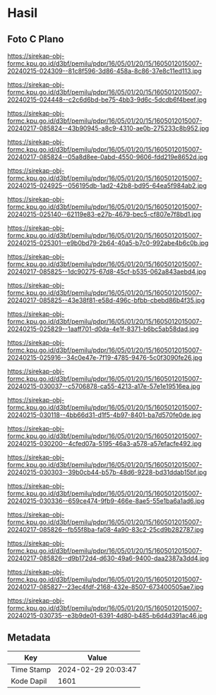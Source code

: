 # Hasil

## Foto C Plano

https://sirekap-obj-formc.kpu.go.id/d3bf/pemilu/pdpr/16/05/01/20/15/1605012015007-20240215-024309--81c8f596-3d86-458a-8c86-37e8c11ed113.jpg

https://sirekap-obj-formc.kpu.go.id/d3bf/pemilu/pdpr/16/05/01/20/15/1605012015007-20240215-024448--c2c6d6bd-be75-4bb3-9d6c-5dcdb6f4beef.jpg

https://sirekap-obj-formc.kpu.go.id/d3bf/pemilu/pdpr/16/05/01/20/15/1605012015007-20240217-085824--43b90945-a8c9-4310-ae0b-275233c8b952.jpg

https://sirekap-obj-formc.kpu.go.id/d3bf/pemilu/pdpr/16/05/01/20/15/1605012015007-20240217-085824--05a8d8ee-0abd-4550-9606-fdd219e8652d.jpg

https://sirekap-obj-formc.kpu.go.id/d3bf/pemilu/pdpr/16/05/01/20/15/1605012015007-20240215-024925--056195db-1ad2-42b8-bd95-64ea5f984ab2.jpg

https://sirekap-obj-formc.kpu.go.id/d3bf/pemilu/pdpr/16/05/01/20/15/1605012015007-20240215-025140--62119e83-e27b-4679-bec5-cf807e7f8bd1.jpg

https://sirekap-obj-formc.kpu.go.id/d3bf/pemilu/pdpr/16/05/01/20/15/1605012015007-20240215-025301--e9b0bd79-2b64-40a5-b7c0-992abe4b6c0b.jpg

https://sirekap-obj-formc.kpu.go.id/d3bf/pemilu/pdpr/16/05/01/20/15/1605012015007-20240217-085825--1dc90275-67d8-45cf-b535-062a843aebd4.jpg

https://sirekap-obj-formc.kpu.go.id/d3bf/pemilu/pdpr/16/05/01/20/15/1605012015007-20240217-085825--43e38f81-e58d-496c-bfbb-cbebd86b4f35.jpg

https://sirekap-obj-formc.kpu.go.id/d3bf/pemilu/pdpr/16/05/01/20/15/1605012015007-20240215-025829--1aaff701-d0da-4e1f-8371-b6bc5ab58dad.jpg

https://sirekap-obj-formc.kpu.go.id/d3bf/pemilu/pdpr/16/05/01/20/15/1605012015007-20240215-025916--34c0e47e-7f19-4785-9476-5c0f3090fe26.jpg

https://sirekap-obj-formc.kpu.go.id/d3bf/pemilu/pdpr/16/05/01/20/15/1605012015007-20240215-030037--c5706878-ca55-4213-a17e-57e1e19516ea.jpg

https://sirekap-obj-formc.kpu.go.id/d3bf/pemilu/pdpr/16/05/01/20/15/1605012015007-20240215-030118--4bb66d31-d1f5-4b97-8401-ba7d570fe0de.jpg

https://sirekap-obj-formc.kpu.go.id/d3bf/pemilu/pdpr/16/05/01/20/15/1605012015007-20240215-030200--4cfed07a-5195-46a3-a578-a57efacfe492.jpg

https://sirekap-obj-formc.kpu.go.id/d3bf/pemilu/pdpr/16/05/01/20/15/1605012015007-20240215-030303--39b0cb44-b57b-48d6-9228-bd31ddab15bf.jpg

https://sirekap-obj-formc.kpu.go.id/d3bf/pemilu/pdpr/16/05/01/20/15/1605012015007-20240215-030336--659ce474-9fb9-466e-8ae5-55e1ba6a1ad6.jpg

https://sirekap-obj-formc.kpu.go.id/d3bf/pemilu/pdpr/16/05/01/20/15/1605012015007-20240217-085826--fb55f8ba-fa08-4a90-83c2-25cd9b282787.jpg

https://sirekap-obj-formc.kpu.go.id/d3bf/pemilu/pdpr/16/05/01/20/15/1605012015007-20240217-085826--d9b172d4-d630-49a6-9400-daa2387a3dd4.jpg

https://sirekap-obj-formc.kpu.go.id/d3bf/pemilu/pdpr/16/05/01/20/15/1605012015007-20240217-085827--23ec4fdf-2168-432e-8507-673400505ae7.jpg

https://sirekap-obj-formc.kpu.go.id/d3bf/pemilu/pdpr/16/05/01/20/15/1605012015007-20240215-030735--e3b9de01-6391-4d80-b485-b6d4d391ac46.jpg


## Metadata

| Key        | Value               |
| ---------- | ------------------- |
| Time Stamp | 2024-02-29 20:03:47 |
| Kode Dapil | 1601                |



